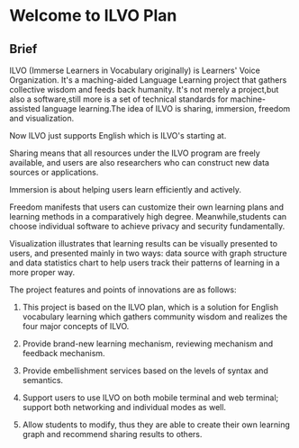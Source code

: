 # Welcome to ILVO Plan
## Brief
ILVO (Immerse Learners in Vocabulary originally) is Learners' Voice Organization. It's a maching-aided Language Learning project that gathers collective wisdom and feeds back humanity. It's not merely a project,but also a software,still more is a set of technical standards for machine-assisted language learning.The idea of ILVO is sharing, immersion, freedom and visualization. 

Now ILVO just supports English which is ILVO's starting at.

Sharing means that all resources under the ILVO program are freely available, and users are also researchers who can construct new data sources or applications.

Immersion is about helping users learn efficiently and actively. 

Freedom manifests that users can customize their own learning plans and learning methods in a comparatively high degree. Meanwhile,students can choose individual software to achieve privacy and security fundamentally. 

Visualization illustrates that learning results can be visually presented to users, and presented mainly in two ways: data source with graph structure and data statistics chart to help users track their patterns of learning in a more proper way.

The project features and points of innovations are as follows:

1. This project is based on the ILVO plan, which is a solution for English vocabulary learning which gathers community wisdom and realizes the four major concepts of ILVO.

2. Provide brand-new learning mechanism, reviewing mechanism and feedback mechanism.

3. Provide embellishment services based on the levels of syntax and semantics.

4. Support users to use ILVO on both mobile terminal and web terminal; support both networking and individual modes as well.

5. Allow students to modify, thus they are able to create their own learning graph and recommend sharing results to others.